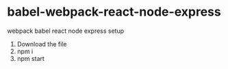 # babel-webpack-react-node-express
webpack babel react node express setup

1. Download the file
2. npm i
3. npm start
